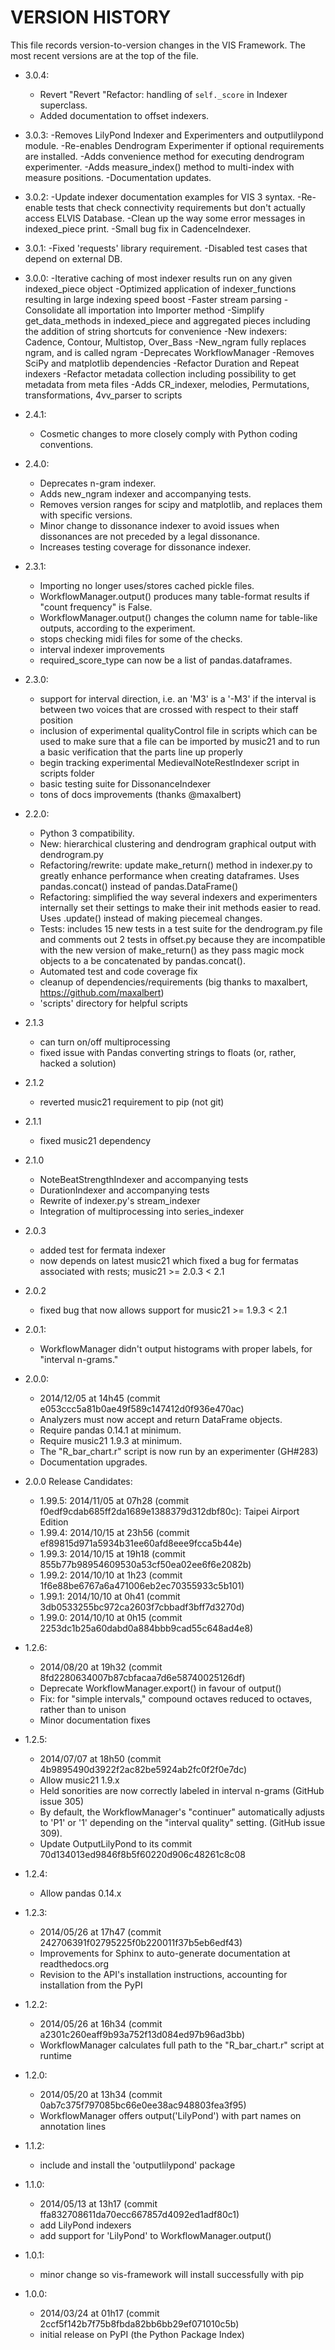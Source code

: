 VERSION HISTORY
===============
This file records version-to-version changes in the VIS Framework. The most recent versions are at
the top of the file.

* 3.0.4:
    - Revert "Revert "Refactor: handling of ```self._score``` in Indexer superclass. 
    - Added documentation to offset indexers. 

* 3.0.3:
    -Removes LilyPond Indexer and Experimenters and outputlilypond module.
    -Re-enables Dendrogram Experimenter if optional requirements are installed.
    -Adds convenience method for executing dendrogram experimenter.
    -Adds measure_index() method to multi-index with measure positions.
    -Documentation updates.

* 3.0.2:
    -Update indexer documentation examples for VIS 3 syntax.
    -Re-enable tests that check connectivity requirements but don't actually access ELVIS Database.
    -Clean up the way some error messages in indexed_piece print.
    -Small bug fix in CadenceIndexer.

* 3.0.1:
    -Fixed 'requests' library requirement.
    -Disabled test cases that depend on external DB.

* 3.0.0:
    -Iterative caching of most indexer results run on any given indexed_piece object
    -Optimized application of indexer_functions resulting in large indexing speed boost
    -Faster stream parsing
    -Consolidate all importation into Importer method
    -Simplify get_data_methods in indexed_piece and aggregated pieces including the addition of string 
    shortcuts for convenience
    -New indexers: Cadence, Contour, Multistop, Over_Bass
    -New_ngram fully replaces ngram, and is called ngram
    -Deprecates WorkflowManager
    -Removes SciPy and matplotlib dependencies
    -Refactor Duration and Repeat indexers
    -Refactor metadata collection including possibility to get metadata from meta files
    -Adds CR_indexer, melodies, Permutations, transformations, 4vv_parser to scripts

* 2.4.1:
    - Cosmetic changes to more closely comply with Python coding conventions.

* 2.4.0:
    - Deprecates n-gram indexer.
    - Adds new_ngram indexer and accompanying tests.
    - Removes version ranges for scipy and matplotlib, and replaces them with specific versions.
    - Minor change to dissonance indexer to avoid issues when dissonances are not preceded by a legal dissonance.
    - Increases testing coverage for dissonance indexer.

* 2.3.1:
    - Importing no longer uses/stores cached pickle files.
    - WorkflowManager.output() produces many table-format results if "count frequency" is False.
    - WorkflowManager.output() changes the column name for table-like outputs, according to the experiment.
    - stops checking midi files for some of the checks.
    - interval indexer improvements
    - required_score_type can now be a list of pandas.dataframes.
* 2.3.0:
    - support for interval direction, i.e. an 'M3' is a '-M3' if the interval is between two voices that are crossed with respect to their staff position
    - inclusion of experimental qualityControl file in scripts which can be used to make sure that a file can be imported by music21 and to run a basic verification that the parts line up properly
    - begin tracking experimental MedievalNoteRestIndexer script in scripts folder
    - basic testing suite for DissonanceIndexer
    - tons of docs improvements (thanks @maxalbert)
* 2.2.0:
    - Python 3 compatibility.
    - New: hierarchical clustering and dendrogram graphical output with dendrogram.py
    - Refactoring/rewrite: update make_return() method in indexer.py to greatly enhance performance when creating dataframes. Uses pandas.concat() instead of pandas.DataFrame()
    - Refactoring: simplified the way several indexers and experimenters internally set their settings to make their init methods easier to read. Uses .update() instead of making piecemeal changes.
    - Tests: includes 15 new tests in a test suite for the dendrogram.py file and comments out 2 tests in offset.py because they are incompatible with the new version of make_return() as they pass magic mock objects to a be concatenated by pandas.concat().
    - Automated test and code coverage fix
    - cleanup of dependencies/requirements (big thanks to maxalbert, https://github.com/maxalbert)
    - 'scripts' directory for helpful scripts
* 2.1.3
    - can turn on/off multiprocessing
    - fixed issue with Pandas converting strings to floats (or, rather, hacked a solution)
* 2.1.2
    - reverted music21 requirement to pip (not git)
* 2.1.1
    - fixed music21 dependency
* 2.1.0
    - NoteBeatStrengthIndexer and accompanying tests
    - DurationIndexer and accompanying tests
    - Rewrite of indexer.py's stream_indexer
    - Integration of multiprocessing into series_indexer
* 2.0.3
    - added test for fermata indexer
    - now depends on latest music21 which fixed a bug for fermatas associated with rests; music21 >= 2.0.3 < 2.1
* 2.0.2
    - fixed bug that now allows support for music21 >= 1.9.3 < 2.1
* 2.0.1:
    - WorkflowManager didn't output histograms with proper labels, for "interval n-grams."
* 2.0.0:
    - 2014/12/05 at 14h45 (commit e053ccc5a81b0ae49f589c147412d0f936e470ac)
    - Analyzers must now accept and return DataFrame objects.
    - Require pandas 0.14.1 at minimum.
    - Require music21 1.9.3 at minimum.
    - The "R_bar_chart.r" script is now run by an experimenter (GH#283)
    - Documentation upgrades.
* 2.0.0 Release Candidates:
    - 1.99.5: 2014/11/05 at 07h28 (commit f0edf9cdab685ff2da1689e1388379d312dbf80c): Taipei Airport Edition
    - 1.99.4: 2014/10/15 at 23h56 (commit ef89815d971a5934b31ee60afd8eee9fcca5b44e)
    - 1.99.3: 2014/10/15 at 19h18 (commit 855b77b98954609530a53cf50ea02ee6f6e2082b)
    - 1.99.2: 2014/10/10 at 1h23 (commit 1f6e88be6767a6a471006eb2ec70355933c5b101)
    - 1.99.1: 2014/10/10 at 0h41 (commit 3db0533255bc972ca2603f7cbbadf3bff7d3270d)
    - 1.99.0: 2014/10/10 at 0h15 (commit 2253dc1b25a60dabd0a884bbb9cad55c648ad4e8)
* 1.2.6:
    - 2014/08/20 at 19h32 (commit 8fd2280634007b87cbfacaa7d6e58740025126df)
    - Deprecate WorkflowManager.export() in favour of output()
    - Fix: for "simple intervals," compound octaves reduced to octaves, rather than to unison
    - Minor documentation fixes
* 1.2.5:
    - 2014/07/07 at 18h50 (commit 4b9895490d3922f2ac82be5924ab2fc0f2f0e7dc)
    - Allow music21 1.9.x
    - Held sonorities are now correctly labeled in interval n-grams (GitHub issue 305)
    - By default, the WorkflowManager's "continuer" automatically adjusts to 'P1' or '1' depending
      on the "interval quality" setting. (GitHub issue 309).
    - Update OutputLilyPond to its commit 70d134013ed9846f8b5f60220d906c48261c8c08
* 1.2.4:
    - Allow pandas 0.14.x
* 1.2.3:
    - 2014/05/26 at 17h47 (commit 242706391f02795225f0b220011f37b5eb6edf43)
    - Improvements for Sphinx to auto-generate documentation at readthedocs.org
    - Revision to the API's installation instructions, accounting for installation from the PyPI
* 1.2.2:
    - 2014/05/26 at 16h34 (commit a2301c260eaff9b93a752f13d084ed97b96ad3bb)
    - WorkflowManager calculates full path to the "R_bar_chart.r" script at runtime
* 1.2.0:
    - 2014/05/20 at 13h34 (commit 0ab7c375f797085bc66e0ee38ac948803fea3f95)
    - WorkflowManager offers output('LilyPond') with part names on annotation lines
* 1.1.2:
    - include and install the 'outputlilypond' package
* 1.1.0:
    - 2014/05/13 at 13h17 (commit ffa832708611da70ecc667857d4092ed1adf80c1)
    - add LilyPond indexers
    - add support for 'LilyPond' to WorkflowManager.output()
* 1.0.1:
    - minor change so vis-framework will install successfully with pip
* 1.0.0:
    - 2014/03/24 at 01h17 (commit 2ccf5f142b7f75b8fbda82bb6bb29ef071010c5b)
    - initial release on PyPI (the Python Package Index)
